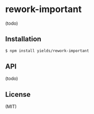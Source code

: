
# rework-important

  (todo)

## Installation

```bash
$ npm install yields/rework-important
```

## API

  (todo)

## License

  (MIT)

